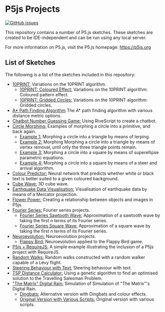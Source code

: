 # P5js Projects
[![GitHub issues](https://img.shields.io/github/issues/Carla-de-Beer/P5js-Projects.svg?style=flat-square)](https://github.com/Carla-de-Beer/P5js-Projects/issues)

This repository contains a number of P5.js sketches. These sketches are created to be IDE-independent and can be run using any local server.

For more information on P5.js, visit the P5.js homepage: https://p5js.org

## List of Sketches

The following is a list of the sketches included in this repository:

* [10PRINT:](https://github.com/Carla-de-Beer/P5js-Projects/tree/master/10PRINT) Variations on the 10PRINT algorithm.
  * [10PRINT: Coloured Effect:](https://github.com/Carla-de-Beer/P5js-Projects/tree/master/10PRINT/10PRINT-coloured-effect) Variations on the 10PRINT algorithm: Coloured pattern effect.
  * [10PRINT: Gridded Circles:](https://github.com/Carla-de-Beer/P5js-Projects/tree/master/10PRINT/10PRINT-gridded-circles) Variations on the 10PRINT algorithm: Gridded circles.
* [A* Path Finding Algorithm](https://github.com/Carla-de-Beer/P5js-Projects/tree/master/A*-path-finding-algorithm) The A* path finding algorithm with various distance metric options.
* [Chatbot Number Guessing Game:](https://github.com/Carla-de-Beer/P5js-Projects/tree/master/chatbot-number-guessing-game) Using RiveScript to create a chatbot.
* [Circle Morphing:](https://github.com/Carla-de-Beer/P5js-Projects/tree/master/circle-morphing) Examples of morphing a circle into a primitive, and back again.
  * [Example 1:](https://github.com/Carla-de-Beer/P5js-Projects/blob/master/circle-morphing/circle-morph-lerp/sketch.js) Morphing a circle into a triangle by means of lerping.
  * [Example 2:](https://github.com/Carla-de-Beer/P5js-Projects/blob/master/circle-morphing/circle-morph-vertex-removal/sketch.js) Morphing Morphing a circle into a triangle by means of vertex removal, until only the three triangle points remain.
  * [Example 3:](https://github.com/Carla-de-Beer/P5js-Projects/blob/master/circle-morphing/circle-morph-super-ellipse/sketch.js) Morphing a circle into a square by means of superellipse parametric equations.
  * [Example 4:](https://github.com/Carla-de-Beer/P5js-Projects/blob/master/circle-morphing/circle-morph-steer/sketch.js) Morphing a circle into a square by means of a steer and arrival algorithm.
* [Colour Predictor:](https://github.com/Carla-de-Beer/P5js-Projects/tree/master/colour-predictor) Neural network that predicts whether white or black text is better suited to a given coloured background.
* [Cube Wave:](https://github.com/Carla-de-Beer/P5js-Projects/tree/master/cube-wave) 3D cube wave.
* [Earthquake Data Visualisation:](https://github.com/Carla-de-Beer/P5js-Projects/tree/master/earthquake-data-visualisation) Visualisation of earthquake data by means of a Mercator projection.
* [Flower Power:](https://github.com/Carla-de-Beer/P5js-Projects/tree/master/flower-power) Creating a relationship between objects and images in P5js.
* [Fourier Series:](https://github.com/Carla-de-Beer/P5js-Projects/tree/master/fourier-series) Fourier series projects.
	* [Fourier Series Sawtooth Wave:](https://github.com/Carla-de-Beer/p5js-projects/tree/master/fourier-series/fourier-series-sawtooth) Approximation of a sawtooth wave by taking the first *n* terms of its Fourier series.
	* [Fourier Series Square Wave:](https://github.com/Carla-de-Beer/p5js-projects/tree/master/fourier-series/fourier-series-square) Approximation of a square wave by taking the first *n* terms of its Fourier series.
* [Neuroevolution:](https://github.com/Carla-de-Beer/P5js-Projects/tree/master/neuroevolution) Neuroevolution projects.
	* [Flappy Bird:](https://github.com/Carla-de-Beer/P5js-Projects/tree/master/neuroevolution/flappy-bird) Neuroevolution applied to the Flappy Bird game.
* [P5js + RequireJS:](https://github.com/Carla-de-Beer/P5js/tree/master/P5js-with-requirejs) A simple example illustrating the inclusion of a P5js project with RequireJS.
* [Random Walks:](https://github.com/Carla-de-Beer/P5js-Projects/tree/master/random-walk) Random walks constructed with a random walker capable of a Lévy flight.
* [Steering Behaviour with Text:](https://github.com/Carla-de-Beer/P5js-Projects/tree/master/steering-behaviour-with-text) Steering behaviour with text.
* [TSP Distance Calculator:](https://github.com/Carla-de-Beer/P5js-Projects/tree/master/TSP-distance-calculator) Using a genetic algorithm to find an optimised solution to the Travelling Salesman Problem.
* ["The Matrix" Digital Rain:](https://github.com/Carla-de-Beer/P5js-Projects/tree/master/the-matrix-digital-rain) Simulation of Simulation of "The Matrix"'s Digital Rain.
  * [Dingbats:](https://github.com/Carla-de-Beer/P5js-Projects/tree/master/the-matrix-digital-rain/dingbats) Alternative version with Dingbats and colour effects.
  * [Original Version with Various Scripts:](https://github.com/Carla-de-Beer/P5js-Projects/tree/master/the-matrix-digital-rain/original-version-with-various-scripts) Original version with various scripts.
